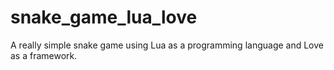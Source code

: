# snake_game_lua_love

A really simple snake game using Lua as a programming language and Love as a framework.
